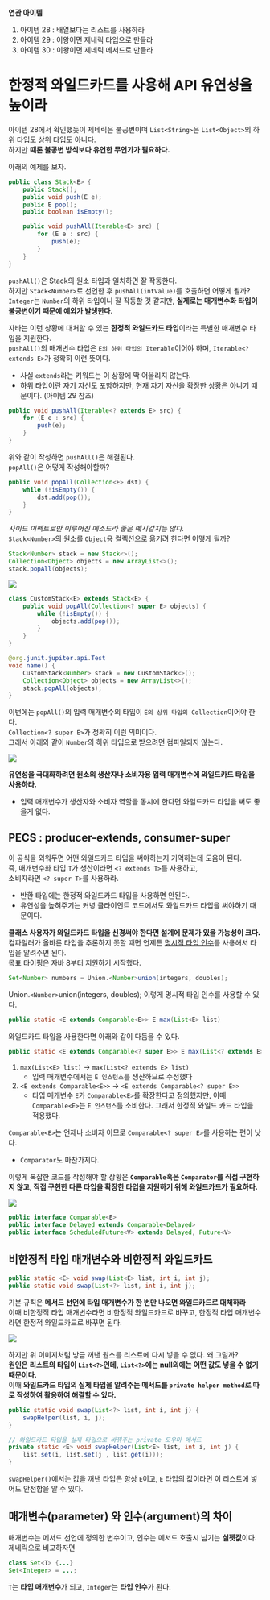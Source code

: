 
**연관 아이템**
1. 아이템 28 : 배열보다는 리스트를 사용하라
2. 아이템 29 : 이왕이면 제네릭 타입으로 만들라
3. 아이템 30 : 이왕이면 제네릭 메서드로 만들라


# 한정적 와일드카드를 사용해 API 유연성을 높이라

아이템 28에서 확인했듯이 제네릭은 불공변이며 `List<String>`은 `List<Object>`의 하위 타입도 상위 타입도 아니다.  
하지만 **때론 불공변 방식보다 유연한 무언가가 필요하다.**  
  
아래의 예제를 보자.

```java
public class Stack<E> {
    public Stack();
    public void push(E e);
    public E pop();
    public boolean isEmpty();

    public void pushAll(Iterable<E> src) {
        for (E e : src) {
            push(e);
        }
    }
}
```

`pushAll()`은 Stack의 원소 타입과 일치하면 잘 작동한다.  
하지만 `Stack<Number>`로 선언한 후 `pushAll(intValue)`를 호출하면 어떻게 될까?  
`Integer`는 `Number`의 하위 타입이니 잘 작동할 것 같지만, **실제로는 매개변수화 타입이 불공변이기 때문에 예외가 발생한다.**  
  
자바는 이런 상황에 대처할 수 있는 **한정적 와일드카드 타입**이라는 특별한 매개변수 타입을 지원한다.  
`pushAll()`의 매개변수 타입은 `E의 하위 타입의 Iterable`이어야 하며, `Iterable<? extends E>`가 정확히 이런 뜻이다.  
- 사실 `extends`라는 키워드는 이 상황에 딱 어울리지 않는다.
- 하위 타입이란 자기 자신도 포함하지만, 현재 자기 자신을 확장한 상황은 아니기 때문이다. (아이템 29 참조)
  
```java
public void pushAll(Iterable<? extends E> src) {
    for (E e : src) {
        push(e);
    }
}
```

위와 같이 작성하면 `pushAll()`은 해결된다.  
`popAll()`은 어떻게 작성해야할까?  
  
```java
public void popAll(Collection<E> dst) {
    while (!isEmpty()) {
        dst.add(pop());
    }
}
```

*사이드 이펙트로만 이루어진 메소드라 좋은 예시같지는 않다.*  
`Stack<Number>`의 원소를 `Object`용 컬렉션으로 옮기려 한다면 어떻게 될까?  

```java
Stack<Number> stack = new Stack<>();
Collection<Object> objects = new ArrayList<>();
stack.popAll(objects);
```

![](imgs/item28/typeError.png)

```java
class CustomStack<E> extends Stack<E> {
    public void popAll(Collection<? super E> objects) {
        while (!isEmpty()) {
            objects.add(pop());
        }
    }
}

@org.junit.jupiter.api.Test
void name() {
    CustomStack<Number> stack = new CustomStack<>();
    Collection<Object> objects = new ArrayList<>();
    stack.popAll(objects);
}
```
  
이번에는 `popAll()`의 입력 매개변수의 타입이 `E의 상위 타입의 Collection`이어야 한다.  
`Collection<? super E>`가 정확히 이런 의미이다.  
그래서 아래와 같이 `Number`의 하위 타입으로 받으려면 컴파일되지 않는다.  

![](imgs/item28/typeError2.png)

**유연성을 극대화하려면 원소의 생산자나 소비자용 입력 매개변수에 와일드카드 타입을 사용하라.**  
- 입력 매개변수가 생산자와 소비자 역할을 동시에 한다면 와일드카드 타입을 써도 좋을게 없다.  

## **PECS : producer-extends, consumer-super**  

이 공식을 외워두면 어떤 와일드카드 타입을 써야하는지 기억하는데 도움이 된다.  
즉, 매개변수화 타입 `T`가 생산이라면 `<? extends T>`를 사용하고,  
소비자라면 `<? super T>`를 사용하라.  
- 반환 타입에는 한정적 와일드카드 타입을 사용하면 안된다.
- 유연성을 높혀주기는 커녕 클라이언트 코드에서도 와일드카드 타입을 써야하기 때문이다.
  
**클래스 사용자가 와일드카드 타입을 신경써야 한다면 설계에 문제가 있을 가능성이 크다.**  
컴파일러가 올바른 타입을 추론하지 못할 때면 언제든 <a href="https://docs.oracle.com/javase/specs/jls/se8/html/jls-15.html#jls-15.12" target="_blank">명시적 타입 인수</a>를 사용해서 타입을 알려주면 된다.  
목표 타이핑은 자바 8부터 지원하기 시작했다.  
  
```java
Set<Number> numbers = Union.<Number>union(integers, doubles);
```

Union.`<Number>`union(integers, doubles); 이렇게 명시적 타입 인수를 사용할 수 있다.  
  

```java
public static <E extends Comparable<E>> E max(List<E> list)
```

와일드카드 타입을 사용한다면 아래와 같이 다듬을 수 있다.

```java
public static <E extends Comparable<? super E>> E max(List<? extends E> list)
```

1. `max(List<E> list)` → `max(List<? extends E> list)`
   - 입력 매개변수에서는 `E 인스턴스`를 생산하므로 수정했다
2. `<E extends Comparable<E>>` → `<E extends Comparable<? super E>>` 
   - 타입 매개변수 `E`가 `Comparable<E>`를 확장한다고 정의했지만, 이때 `Comparable<E>`는 `E 인스턴스`를 소비한다. 그래서 한정적 와일드 카드 타입을 적용했다.
  
`Comparable<E>`는 언제나 소비자 이므로 `Comparable<? super E>`를 사용하는 편이 낫다.  
- `Comparator`도 마찬가지다.  

이렇게 복잡한 코드를 작성해야 할 상황은 **`Comparable`혹은 `Comparator`를 직접 구현하지 않고, 직접 구현한 다른 타입을 확장한 타입을 지원하기 위해 와일드카드가 필요하다.**  
  
![](imgs/item31/comparable.png)

```java
public interface Comparable<E>
public interface Delayed extends Comparable<Delayed>
public interface ScheduledFuture<V> extends Delayed, Future<V>
```

## 비한정적 타입 매개변수와 비한정적 와일드카드

```java
public static <E> void swap(List<E> list, int i, int j);
public static void swap(List<?> list, int i, int j);
```

기본 규칙은 **메서드 선언에 타입 매개변수가 한 번만 나오면 와일드카드로 대체하라**  
이때 비한정적 타입 매개변수라면 비한정적 와일드카드로 바꾸고, 한정적 타입 매개변수라면 한정적 와일드카드로 바꾸면 된다.  

![](imgs/item31/typeError.png)

하지만 위 이미지처럼 방금 꺼낸 원소를 리스트에 다시 넣을 수 없다. 왜 그럴까?  
**원인은 리스트의 타입이 `List<?>`인데, `List<?>`에는 null외에는 어떤 값도 넣을 수 없기 때문이다.**  
이때 **와일드카드 타입의 실제 타입을 알려주는 메서드를 `private helper method`로 따로 작성하여 활용하여 해결할 수 있다.**  
  
```java
public static void swap(List<?> list, int i, int j) {
    swapHelper(list, i, j);
}

// 와일드카드 타입을 실제 타입으로 바꿔주는 private 도우미 메서드
private static <E> void swapHelper(List<E> list, int i, int j) {
    list.set(i, list.set(j , list.get(i)));
}
```
  
`swapHelper()`에서는 값을 꺼낸 타입은 항상 `E`이고, `E` 타입의 값이라면 이 리스트에 넣어도 안전함을 알 수 있다.  


## 매개변수(parameter) 와 인수(argument)의 차이

매개변수는 메서드 선언에 정의한 변수이고, 인수는 메서드 호출시 넘기는 **실젯값**이다.  
제네릭으로 비교하자면 

```java
class Set<T> {...}
Set<Integer> = ...;
```

`T`는 **타입 매개변수**가 되고, `Integer`는 **타입 인수**가 된다.  
